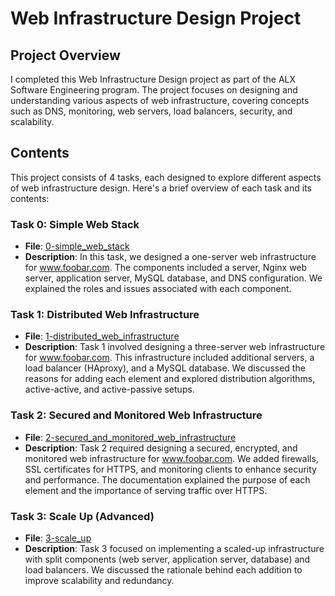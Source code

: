 # Web Infrastructure Design Project

## Project Overview

I completed this Web Infrastructure Design project as part of the ALX Software Engineering program. The project focuses on designing and understanding various aspects of web infrastructure, covering concepts such as DNS, monitoring, web servers, load balancers, security, and scalability.

## Contents

This project consists of 4 tasks, each designed to explore different aspects of web infrastructure design. Here's a brief overview of each task and its contents:

### Task 0: Simple Web Stack

- **File**: [0-simple_web_stack](https://github.com/m-aishah/alx-system_engineering-devops/blob/master/0x09-web_infrastructure_design/0-simple_web_stack)
- **Description**: In this task, we designed a one-server web infrastructure for www.foobar.com. The components included a server, Nginx web server, application server, MySQL database, and DNS configuration. We explained the roles and issues associated with each component.

### Task 1: Distributed Web Infrastructure

- **File**: [1-distributed_web_infrastructure](https://github.com/m-aishah/alx-system_engineering-devops/blob/master/0x09-web_infrastructure_design/1-distributed_web_infrastructure)
- **Description**: Task 1 involved designing a three-server web infrastructure for www.foobar.com. This infrastructure included additional servers, a load balancer (HAproxy), and a MySQL database. We discussed the reasons for adding each element and explored distribution algorithms, active-active, and active-passive setups.

### Task 2: Secured and Monitored Web Infrastructure

- **File**: [2-secured_and_monitored_web_infrastructure](https://github.com/m-aishah/alx-system_engineering-devops/blob/master/0x09-web_infrastructure_design/2-secured_and_monitored_web_infrastructure)
- **Description**: Task 2 required designing a secured, encrypted, and monitored web infrastructure for www.foobar.com. We added firewalls, SSL certificates for HTTPS, and monitoring clients to enhance security and performance. The documentation explained the purpose of each element and the importance of serving traffic over HTTPS.

### Task 3: Scale Up (Advanced)

- **File**: [3-scale_up](https://github.com/m-aishah/alx-system_engineering-devops/blob/master/0x09-web_infrastructure_design/3-scale_up)
- **Description**: Task 3 focused on implementing a scaled-up infrastructure with split components (web server, application server, database) and load balancers. We discussed the rationale behind each addition to improve scalability and redundancy.
